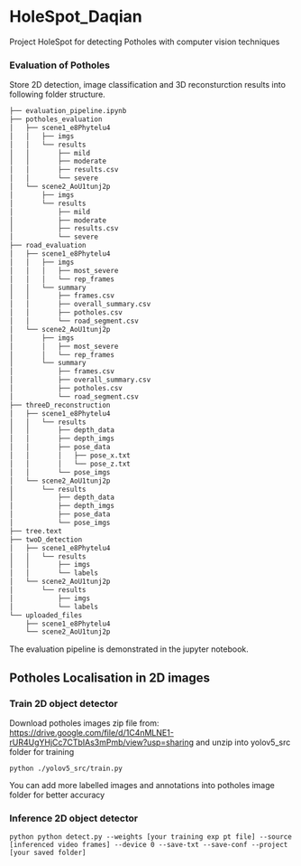 # HoleSpot_Daqian

Project HoleSpot for detecting Potholes with computer vision techniques

### Evaluation of Potholes 
Store 2D detection, image classification and 3D reconsturction results into following folder structure. 
``` bash
├── evaluation_pipeline.ipynb
├── potholes_evaluation
│   ├── scene1_e8Phytelu4
│   │   ├── imgs
│   │   └── results
│   │       ├── mild
│   │       ├── moderate
│   │       ├── results.csv
│   │       └── severe
│   └── scene2_AoU1tunj2p
│       ├── imgs
│       └── results
│           ├── mild
│           ├── moderate
│           ├── results.csv
│           └── severe
├── road_evaluation
│   ├── scene1_e8Phytelu4
│   │   ├── imgs
│   │   │   ├── most_severe
│   │   │   └── rep_frames
│   │   └── summary
│   │       ├── frames.csv
│   │       ├── overall_summary.csv
│   │       ├── potholes.csv
│   │       └── road_segment.csv
│   └── scene2_AoU1tunj2p
│       ├── imgs
│       │   ├── most_severe
│       │   └── rep_frames
│       └── summary
│           ├── frames.csv
│           ├── overall_summary.csv
│           ├── potholes.csv
│           └── road_segment.csv
├── threeD_reconstruction
│   ├── scene1_e8Phytelu4
│   │   └── results
│   │       ├── depth_data
│   │       ├── depth_imgs
│   │       ├── pose_data
│   │       │   ├── pose_x.txt
│   │       │   └── pose_z.txt
│   │       └── pose_imgs
│   └── scene2_AoU1tunj2p
│       └── results
│           ├── depth_data
│           ├── depth_imgs
│           ├── pose_data
│           └── pose_imgs
├── tree.text
├── twoD_detection
│   ├── scene1_e8Phytelu4
│   │   └── results
│   │       ├── imgs
│   │       └── labels
│   └── scene2_AoU1tunj2p
│       └── results
│           ├── imgs
│           └── labels
└── uploaded_files
    ├── scene1_e8Phytelu4
    └── scene2_AoU1tunj2p

```


The evaluation pipeline is demonstrated in the jupyter notebook.

## Potholes Localisation in 2D images
### Train 2D object detector 
Download potholes images zip file from: https://drive.google.com/file/d/1C4nMLNE1-rUR4UgYHjCc7CTbIAs3mPmb/view?usp=sharing and unzip into yolov5_src folder for training 
```
python ./yolov5_src/train.py
```
You can add more labelled images and annotations into potholes image folder for better accuracy 

### Inference 2D object detector
```
python python detect.py --weights [your training exp pt file] --source [inferenced video frames] --device 0 --save-txt --save-conf --project [your saved folder]
```
